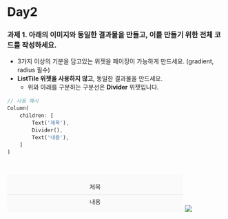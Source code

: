 # Day2

### **과제 1.** **아래의 이미지와 동일한 결과물을 만들고, 이를 만들기 위한 전체 코드를 작성하세요.** 

- 3가지 이상의 기분을 담고있는 위젯을 페이징이 가능하게 만드세요. (gradient, radius 필수)
- **ListTile 위젯을 사용하지 않고**, 동일한 결과물을 만드세요.
    - 위와 아래를 구분하는 구분선은 **Divider** 위젯입니다.


```Dart
// 사용 예시
Column(
	children: [
		Text('제목'),
		Divider(),
		Text('내용'),
	]
)
```

<br>

![](assets/images/Untitled.png)
![](assets/images/2일차.gif)